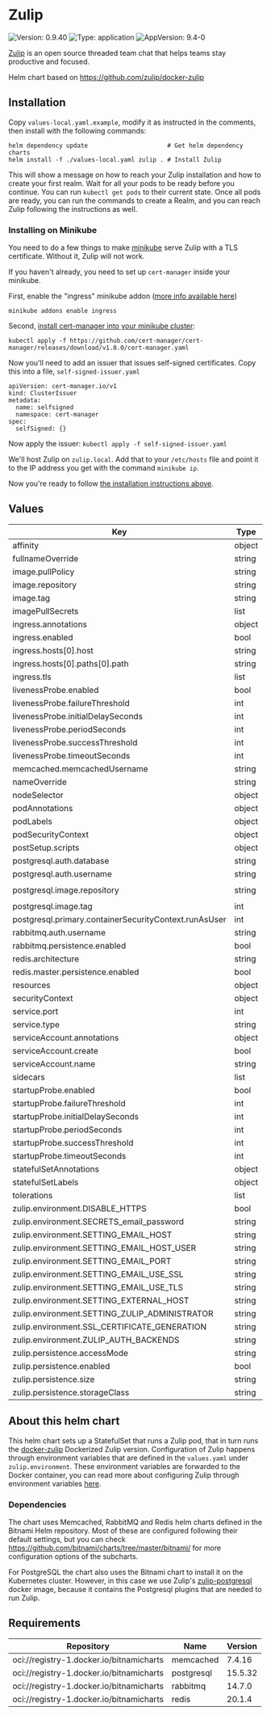 # Zulip

![Version: 0.9.40](https://img.shields.io/badge/Version-0.9.40-informational?style=flat-square) ![Type: application](https://img.shields.io/badge/Type-application-informational?style=flat-square) ![AppVersion: 9.4-0](https://img.shields.io/badge/AppVersion-9.4--0-informational?style=flat-square)

[Zulip](https://zulip.com/) is an open source threaded team chat that helps teams stay productive and focused.

Helm chart based on https://github.com/zulip/docker-zulip

## Installation

Copy `values-local.yaml.example`, modify it as instructed in the comments, then
install with the following commands:

```
helm dependency update                      # Get helm dependency charts
helm install -f ./values-local.yaml zulip . # Install Zulip
```

This will show a message on how to reach your Zulip installation and how to
create your first realm. Wait for all your pods to be ready before you continue.
You can run `kubectl get pods` to their current state. Once all pods are ready,
you can run the commands to create a Realm, and you can reach Zulip following
the instructions as well.

### Installing on Minikube

You need to do a few things to make
[minikube](https://minikube.sigs.k8s.io/docs/) serve Zulip with a TLS
certificate. Without it, Zulip will not work.

If you haven't already, you need to set up `cert-manager` inside your minikube.

First, enable the "ingress" minikube addon ([more info available
here](https://kubernetes.io/docs/tasks/access-application-cluster/ingress-minikube/#enable-the-ingress-controller))

```
minikube addons enable ingress
```

Second, [install cert-manager into your minikube
cluster](https://cert-manager.io/docs/installation/#default-static-install):

```
kubectl apply -f https://github.com/cert-manager/cert-manager/releases/download/v1.8.0/cert-manager.yaml
```

Now you'll need to add an issuer that issues self-signed certificates. Copy this
into a file, `self-signed-issuer.yaml`

```
apiVersion: cert-manager.io/v1
kind: ClusterIssuer
metadata:
  name: selfsigned
  namespace: cert-manager
spec:
  selfSigned: {}
```

Now apply the issuer: `kubectl apply -f self-signed-issuer.yaml`

We'll host Zulip on `zulip.local`. Add that to your `/etc/hosts` file and
point it to the IP address you get with the command `minikube ip`.

Now you're ready to follow [the installation instructions above](#installation).

## Values

| Key | Type | Default | Description |
|-----|------|---------|-------------|
| affinity | object | `{}` |  |
| fullnameOverride | string | `""` |  |
| image.pullPolicy | string | `"IfNotPresent"` |  |
| image.repository | string | `"zulip/docker-zulip"` |  |
| image.tag | string | `"9.4-0"` |  |
| imagePullSecrets | list | `[]` |  |
| ingress.annotations | object | `{}` |  |
| ingress.enabled | bool | `false` |  |
| ingress.hosts[0].host | string | `"zulip.example.com"` |  |
| ingress.hosts[0].paths[0].path | string | `"/"` |  |
| ingress.tls | list | `[]` |  |
| livenessProbe.enabled | bool | `true` |  |
| livenessProbe.failureThreshold | int | `3` |  |
| livenessProbe.initialDelaySeconds | int | `10` |  |
| livenessProbe.periodSeconds | int | `10` |  |
| livenessProbe.successThreshold | int | `1` |  |
| livenessProbe.timeoutSeconds | int | `5` |  |
| memcached.memcachedUsername | string | `"zulip@localhost"` |  |
| nameOverride | string | `""` |  |
| nodeSelector | object | `{}` |  |
| podAnnotations | object | `{}` |  |
| podLabels | object | `{}` |  |
| podSecurityContext | object | `{}` |  |
| postSetup.scripts | object | `{}` |  |
| postgresql.auth.database | string | `"zulip"` |  |
| postgresql.auth.username | string | `"zulip"` |  |
| postgresql.image.repository | string | `"zulip/zulip-postgresql"` |  |
| postgresql.image.tag | int | `14` |  |
| postgresql.primary.containerSecurityContext.runAsUser | int | `0` |  |
| rabbitmq.auth.username | string | `"zulip"` |  |
| rabbitmq.persistence.enabled | bool | `false` |  |
| redis.architecture | string | `"standalone"` |  |
| redis.master.persistence.enabled | bool | `false` |  |
| resources | object | `{}` |  |
| securityContext | object | `{}` |  |
| service.port | int | `80` |  |
| service.type | string | `"ClusterIP"` |  |
| serviceAccount.annotations | object | `{}` |  |
| serviceAccount.create | bool | `true` |  |
| serviceAccount.name | string | `""` |  |
| sidecars | list | `[]` |  |
| startupProbe.enabled | bool | `true` |  |
| startupProbe.failureThreshold | int | `30` |  |
| startupProbe.initialDelaySeconds | int | `10` |  |
| startupProbe.periodSeconds | int | `10` |  |
| startupProbe.successThreshold | int | `1` |  |
| startupProbe.timeoutSeconds | int | `5` |  |
| statefulSetAnnotations | object | `{}` |  |
| statefulSetLabels | object | `{}` |  |
| tolerations | list | `[]` |  |
| zulip.environment.DISABLE_HTTPS | bool | `true` |  |
| zulip.environment.SECRETS_email_password | string | `"123456789"` |  |
| zulip.environment.SETTING_EMAIL_HOST | string | `""` |  |
| zulip.environment.SETTING_EMAIL_HOST_USER | string | `"noreply@example.com"` |  |
| zulip.environment.SETTING_EMAIL_PORT | string | `"587"` |  |
| zulip.environment.SETTING_EMAIL_USE_SSL | string | `"False"` |  |
| zulip.environment.SETTING_EMAIL_USE_TLS | string | `"True"` |  |
| zulip.environment.SETTING_EXTERNAL_HOST | string | `"zulip.example.com"` |  |
| zulip.environment.SETTING_ZULIP_ADMINISTRATOR | string | `"admin@example.com"` |  |
| zulip.environment.SSL_CERTIFICATE_GENERATION | string | `"self-signed"` |  |
| zulip.environment.ZULIP_AUTH_BACKENDS | string | `"EmailAuthBackend"` |  |
| zulip.persistence.accessMode | string | `"ReadWriteOnce"` |  |
| zulip.persistence.enabled | bool | `true` |  |
| zulip.persistence.size | string | `"10Gi"` |  |
| zulip.persistence.storageClass | string | `nil` |  |

## About this helm chart

This helm chart sets up a StatefulSet that runs a Zulip pod, that in turn runs
the [docker-zulip](https://hub.docker.com/r/zulip/docker-zulip/) Dockerized
Zulip version. Configuration of Zulip happens through environment variables that
are defined in the `values.yaml` under `zulip.environment`. These environment
variables are forwarded to the Docker container, you can read more about
configuring Zulip through environment variables
[here](https://github.com/zulip/docker-zulip/#configuration).

### Dependencies

The chart uses Memcached, RabbitMQ and Redis helm charts defined in
the Bitnami Helm repository. Most of these are configured following their
default settings, but you can check
https://github.com/bitnami/charts/tree/master/bitnami/ for more configuration
options of the subcharts.

For PostgreSQL the chart also uses the Bitnami chart to install it on the
Kubernetes cluster. However, in this case we use Zulip's
[zulip-postgresql](https://hub.docker.com/r/zulip/zulip-postgresql) docker
image, because it contains the Postgresql plugins that are needed to run Zulip.

## Requirements

| Repository | Name | Version |
|------------|------|---------|
| oci://registry-1.docker.io/bitnamicharts | memcached | 7.4.16 |
| oci://registry-1.docker.io/bitnamicharts | postgresql | 15.5.32 |
| oci://registry-1.docker.io/bitnamicharts | rabbitmq | 14.7.0 |
| oci://registry-1.docker.io/bitnamicharts | redis | 20.1.4 |
